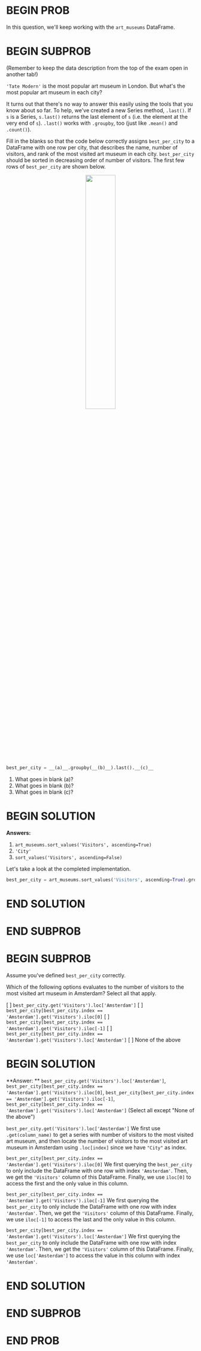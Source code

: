 # BEGIN PROB

In this question, we'll keep working with the `art_museums` DataFrame.

# BEGIN SUBPROB

(Remember to keep the data description from the top of the exam open in another tab!)

`'Tate Modern'` is the most popular art museum in London. But what's the most popular art museum in each city?

It turns out that there's no way to answer this easily using the tools that you know about so far. To help, we've created a new Series method, `.last()`. If `s` is a Series, `s.last()` returns the last element of `s` (i.e. the element at the very end of `s`). `.last()` works with `.groupby`, too (just like `.mean()` and `.count()`).

Fill in the blanks so that the code below correctly assigns `best_per_city` to a DataFrame with one row per city, that describes the name, number of visitors, and rank of the most visited art museum in each city. `best_per_city` should be sorted in decreasing order of number of visitors. The first few rows of `best_per_city` are shown below.

<center><img src='../assets/images/fa21-final/best_per_city.png' width=40%></center>

```py
best_per_city = __(a)__.groupby(__(b)__).last().__(c)__
```

1. What goes in blank (a)?
2. What goes in blank (b)?
3. What goes in blank (c)?

# BEGIN SOLUTION

**Answers:**

1. `art_museums.sort_values('Visitors', ascending=True)`
2. `'City'`
3. `sort_values('Visitors', ascending=False)`

Let's take a look at the completed implementation.

```py
best_per_city = art_museums.sort_values('Visitors', ascending=True).groupby('City').last().sort_values('Visitors', ascending=False)
```

# END SOLUTION

# END SUBPROB

# BEGIN SUBPROB

Assume you've defined `best_per_city` correctly.

Which of the following options evaluates to the number of visitors to the most visited art museum in Amsterdam? Select all that apply.

[ ] `best_per_city.get('Visitors').loc['Amsterdam']`
[ ] `best_per_city[best_per_city.index == 'Amsterdam'].get('Visitors').iloc[0]`
[ ] `best_per_city[best_per_city.index == 'Amsterdam'].get('Visitors').iloc[-1]`
[ ] `best_per_city[best_per_city.index == 'Amsterdam'].get('Visitors').loc['Amsterdam']`
[ ] None of the above

# BEGIN SOLUTION

**Answer: ** `best_per_city.get('Visitors').loc['Amsterdam']`, `best_per_city[best_per_city.index == 'Amsterdam'].get('Visitors').iloc[0]`, `best_per_city[best_per_city.index == 'Amsterdam'].get('Visitors').iloc[-1]`, `best_per_city[best_per_city.index == 'Amsterdam'].get('Visitors').loc['Amsterdam']` (Select all except "None of the above")

`best_per_city.get('Visitors').loc['Amsterdam']` We first use `.get(column_name)` to get a series with number of visitors to the most visited art museum, and then locate the number of visitors to the most visited art museum in Amsterdam using `.loc[index]` since we have `"City"` as index.

`best_per_city[best_per_city.index == 'Amsterdam'].get('Visitors').iloc[0]`
We first querying the `best_per_city` to only include the DataFrame with one row with index `'Amsterdam'`. Then, we get the `'Visitors'` column of this DataFrame. Finally, we use `iloc[0]` to access the first and the only value in this column.

`best_per_city[best_per_city.index == 'Amsterdam'].get('Visitors').iloc[-1]` We first querying the `best_per_city` to only include the DataFrame with one row with index `'Amsterdam'`. Then, we get the `'Visitors'` column of this DataFrame. Finally, we use `iloc[-1]` to access the last and the only value in this column.

`best_per_city[best_per_city.index == 'Amsterdam'].get('Visitors').loc['Amsterdam']` We first querying the `best_per_city` to only include the DataFrame with one row with index `'Amsterdam'`. Then, we get the `'Visitors'` column of this DataFrame. Finally, we use `loc['Amsterdam']` to access the value in this column with index `'Amsterdam'`.

# END SOLUTION

# END SUBPROB

# END PROB